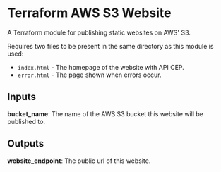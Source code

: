 # Terraform AWS S3 Website

A Terraform module for publishing static websites on AWS' S3.

Requires two files to be present in the same directory as this module is used:

- `index.html` - The homepage of the website with API CEP.
- `error.html` - The page shown when errors occur.

## Inputs

**bucket_name**: The name of the AWS S3 bucket this website will be published to.

## Outputs

**website_endpoint**: The public url of this website.

